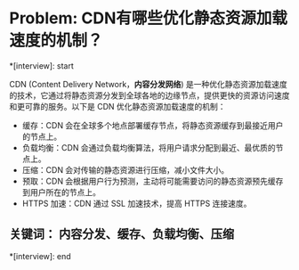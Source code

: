 # Problem: CDN有哪些优化静态资源加载速度的机制？

*[interview]: start

CDN (Content Delivery Network，**内容分发网络**) 是一种优化静态资源加载速度的技术，它通过将静态资源分发到全球各地的边缘节点，提供更快的资源访问速度和更可靠的服务。以下是 CDN 优化静态资源加载速度的机制：

- 缓存：CDN 会在全球多个地点部署缓存节点，将静态资源缓存到最接近用户的节点上。
- 负载均衡：CDN 会通过负载均衡算法，将用户请求分配到最近、最优质的节点上。
- 压缩：CDN 会对传输的静态资源进行压缩，减小文件大小。
- 预取：CDN 会根据用户行为预测，主动将可能需要访问的静态资源预先缓存到用户所在的节点上。
- HTTPS 加速：CDN 通过 SSL 加速技术，提高 HTTPS 连接速度。

## 关键词： 内容分发、缓存、负载均衡、压缩
*[interview]: end
